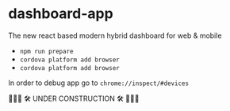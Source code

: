 # dashboard-app
The new react based modern hybrid dashboard for web &amp; mobile

* `npm run prepare`
* `cordova platform add browser`
* `cordova platform add browser`

In order to debug app go to `chrome://inspect/#devices`

🚧🚧🚧  🛠 UNDER CONSTRUCTION 🛠 🚧🚧🚧
